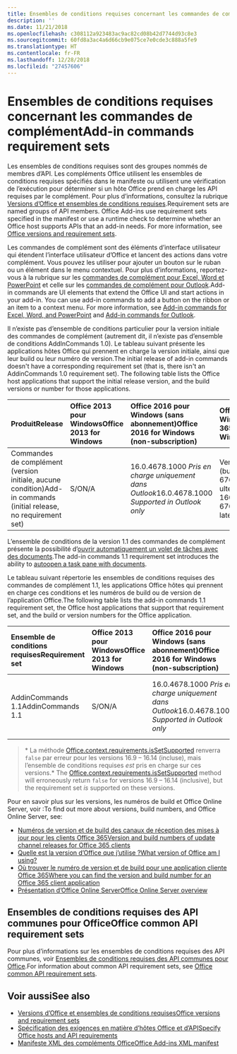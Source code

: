```yaml
---
title: Ensembles de conditions requises concernant les commandes de complément
description: ''
ms.date: 11/21/2018
ms.openlocfilehash: c308112a923483ac9ac82cd08b42d7744d93c8e3
ms.sourcegitcommit: 60fd8a3ac4a6d66cb9e075ce7e0cde3c888a5fe9
ms.translationtype: HT
ms.contentlocale: fr-FR
ms.lasthandoff: 12/28/2018
ms.locfileid: "27457606"
---
```

# <a name="add-in-commands-requirement-sets"></a><span data-ttu-id="b1340-102">Ensembles de conditions requises concernant les commandes de complément</span><span class="sxs-lookup"><span data-stu-id="b1340-102">Add-in commands requirement sets</span></span>

<span data-ttu-id="b1340-p101">Les ensembles de conditions requises sont des groupes nommés de membres d’API. Les compléments Office utilisent les ensembles de conditions requises spécifiés dans le manifeste ou utilisent une vérification de l’exécution pour déterminer si un hôte Office prend en charge les API requises par le complément. Pour plus d’informations, consultez la rubrique [Versions d’Office et ensembles de conditions requises](https://docs.microsoft.com/office/dev/add-ins/develop/office-versions-and-requirement-sets).</span><span class="sxs-lookup"><span data-stu-id="b1340-p101">Requirement sets are named groups of API members. Office Add-ins use requirement sets specified in the manifest or use a runtime check to determine whether an Office host supports APIs that an add-in needs. For more information, see [Office versions and requirement sets](https://docs.microsoft.com/office/dev/add-ins/develop/office-versions-and-requirement-sets).</span></span>

<span data-ttu-id="b1340-p102">Les commandes de complément sont des éléments d’interface utilisateur qui étendent l’interface utilisateur d’Office et lancent des actions dans votre complément. Vous pouvez les utiliser pour ajouter un bouton sur le ruban ou un élément dans le menu contextuel. Pour plus d’informations, reportez-vous à la rubrique sur les [commandes de complément pour Excel, Word et PowerPoint](https://docs.microsoft.com/office/dev/add-ins/design/add-in-commands) et celle sur les [commandes de complément pour Outlook](https://docs.microsoft.com/outlook/add-ins/add-in-commands-for-outlook).</span><span class="sxs-lookup"><span data-stu-id="b1340-p102">Add-in commands are UI elements that extend the Office UI and start actions in your add-in. You can use add-in commands to add a button on the ribbon or an item to a context menu. For more information, see [Add-in commands for Excel, Word, and PowerPoint](https://docs.microsoft.com/office/dev/add-ins/design/add-in-commands) and [Add-in commands for Outlook](https://docs.microsoft.com/outlook/add-ins/add-in-commands-for-outlook).</span></span>

<span data-ttu-id="b1340-p103">Il n’existe pas d’ensemble de conditions particulier pour la version initiale des commandes de complément (autrement dit, il n’existe pas d’ensemble de conditions AddInCommands 1.0). Le tableau suivant présente les applications hôtes Office qui prennent en charge la version initiale, ainsi que leur build ou leur numéro de version.</span><span class="sxs-lookup"><span data-stu-id="b1340-p103">The initial release of add-in commands doesn't have a corresponding requirement set (that is, there isn't an AddinCommands 1.0 requirement set). The following table lists the Office host applications that support the initial release version, and the build versions or number for those applications.</span></span>  

| <span data-ttu-id="b1340-111">Produit</span><span class="sxs-lookup"><span data-stu-id="b1340-111">Release</span></span>   |  <span data-ttu-id="b1340-112">Office 2013 pour Windows</span><span class="sxs-lookup"><span data-stu-id="b1340-112">Office 2013 for Windows</span></span> | <span data-ttu-id="b1340-113">Office 2016 pour Windows (sans abonnement)</span><span class="sxs-lookup"><span data-stu-id="b1340-113">Office 2016 for Windows (non-subscription)</span></span> | <span data-ttu-id="b1340-114">Office 365 pour Windows</span><span class="sxs-lookup"><span data-stu-id="b1340-114">Office 365 for Windows</span></span>   |  <span data-ttu-id="b1340-115">Office 365 pour iPad</span><span class="sxs-lookup"><span data-stu-id="b1340-115">Office 365 for iPad</span></span>  |  <span data-ttu-id="b1340-116">Office 365 pour Mac</span><span class="sxs-lookup"><span data-stu-id="b1340-116">Office 365 for Mac</span></span>  | <span data-ttu-id="b1340-117">Office Online</span><span class="sxs-lookup"><span data-stu-id="b1340-117">Office Online</span></span>  |  
|:-----|:-----|:-----|:-----|:-----|:-----|:-----|
| <span data-ttu-id="b1340-118">Commandes de complément (version initiale, aucune condition)</span><span class="sxs-lookup"><span data-stu-id="b1340-118">Add-in commands (initial release, no requirement set)</span></span> | <span data-ttu-id="b1340-119">S/O</span><span class="sxs-lookup"><span data-stu-id="b1340-119">N/A</span></span> | <span data-ttu-id="b1340-120">16.0.4678.1000 *Pris en charge uniquement dans Outlook*</span><span class="sxs-lookup"><span data-stu-id="b1340-120">16.0.4678.1000 *Supported in Outlook only*</span></span> |<span data-ttu-id="b1340-121">Version 1603 (build 6769.0000) ou ultérieure</span><span class="sxs-lookup"><span data-stu-id="b1340-121">Version 1603 (Build 6769.0000) or later</span></span> | <span data-ttu-id="b1340-122">S/O</span><span class="sxs-lookup"><span data-stu-id="b1340-122">N/A</span></span> | <span data-ttu-id="b1340-123">15.33 ou version ultérieure</span><span class="sxs-lookup"><span data-stu-id="b1340-123">15.33 or later</span></span>| <span data-ttu-id="b1340-124">Janvier 2016</span><span class="sxs-lookup"><span data-stu-id="b1340-124">January 2016</span></span> |

<span data-ttu-id="b1340-125">L’ensemble de conditions de la version 1.1 des commandes de complément présente la possibilité d’[ouvrir automatiquement un volet de tâches avec des documents](https://docs.microsoft.com/office/dev/add-ins/develop/automatically-open-a-task-pane-with-a-document).</span><span class="sxs-lookup"><span data-stu-id="b1340-125">The add-in commands 1.1 requirement set introduces the ability to [autoopen a task pane with documents](https://docs.microsoft.com/office/dev/add-ins/develop/automatically-open-a-task-pane-with-a-document).</span></span>

<span data-ttu-id="b1340-126">Le tableau suivant répertorie les ensembles de conditions requises des commandes de complément 1.1, les applications Office hôtes qui prennent en charge ces conditions et les numéros de build ou de version de l’application Office.</span><span class="sxs-lookup"><span data-stu-id="b1340-126">The following table lists the add-in commands 1.1 requirement set, the Office host applications that support that requirement set, and the build or version numbers for the Office application.</span></span> 

|  <span data-ttu-id="b1340-127">Ensemble de conditions requises</span><span class="sxs-lookup"><span data-stu-id="b1340-127">Requirement set</span></span>  |  <span data-ttu-id="b1340-128">Office 2013 pour Windows</span><span class="sxs-lookup"><span data-stu-id="b1340-128">Office 2013 for Windows</span></span> | <span data-ttu-id="b1340-129">Office 2016 pour Windows (sans abonnement)</span><span class="sxs-lookup"><span data-stu-id="b1340-129">Office 2016 for Windows (non-subscription)</span></span> | <span data-ttu-id="b1340-130">Office 365 pour Windows</span><span class="sxs-lookup"><span data-stu-id="b1340-130">Office 365 for Windows</span></span>   |  <span data-ttu-id="b1340-131">Office 365 pour iPad</span><span class="sxs-lookup"><span data-stu-id="b1340-131">Office 365 for iPad</span></span>  |  <span data-ttu-id="b1340-132">Office 365 pour Mac</span><span class="sxs-lookup"><span data-stu-id="b1340-132">Office 365 for Mac</span></span>  | <span data-ttu-id="b1340-133">Office Online</span><span class="sxs-lookup"><span data-stu-id="b1340-133">Office Online</span></span>  |  
|:-----|:-----|:-----|:-----|:-----|:-----|:-----|
| <span data-ttu-id="b1340-134">AddinCommands 1.1</span><span class="sxs-lookup"><span data-stu-id="b1340-134">AddinCommands 1.1</span></span>  | <span data-ttu-id="b1340-135">S/O</span><span class="sxs-lookup"><span data-stu-id="b1340-135">N/A</span></span> | <span data-ttu-id="b1340-136">16.0.4678.1000 *Pris en charge uniquement dans Outlook*</span><span class="sxs-lookup"><span data-stu-id="b1340-136">16.0.4678.1000 *Supported in Outlook only*</span></span>  | <span data-ttu-id="b1340-137">Version 1705 (build 8121.1000) ou ultérieure</span><span class="sxs-lookup"><span data-stu-id="b1340-137">Version 1705 (Build 8121.1000) or later</span></span> | <span data-ttu-id="b1340-138">S/O</span><span class="sxs-lookup"><span data-stu-id="b1340-138">N/A</span></span> | <span data-ttu-id="b1340-139">15.34 ou version ultérieure\*</span><span class="sxs-lookup"><span data-stu-id="b1340-139">15.34 or later\*</span></span>| <span data-ttu-id="b1340-140">Mai 2017</span><span class="sxs-lookup"><span data-stu-id="b1340-140">May 2017</span></span> |

><span data-ttu-id="b1340-141">\* La méthode [Office.context.requirements.isSetSupported](https://docs.microsoft.com/javascript/api/office/office.requirementsetsupport#issetsupported-name--minversion-) renverra `false` par erreur pour les versions 16.9 &ndash; 16.14 (incluse), mais l’ensemble de conditions requises *est* pris en charge sur ces versions.</span><span class="sxs-lookup"><span data-stu-id="b1340-141">\* The [Office.context.requirements.isSetSupported](https://docs.microsoft.com/javascript/api/office/office.requirementsetsupport#issetsupported-name--minversion-) method will erroneously return `false` for versions 16.9 &ndash; 16.14 (inclusive), but the requirement set *is* supported on these versions.</span></span>

<span data-ttu-id="b1340-142">Pour en savoir plus sur les versions, les numéros de build et Office Online Server, voir :</span><span class="sxs-lookup"><span data-stu-id="b1340-142">To find out more about versions, build numbers, and Office Online Server, see:</span></span>

- [<span data-ttu-id="b1340-143">Numéros de version et de build des canaux de réception des mises à jour pour les clients Office 365</span><span class="sxs-lookup"><span data-stu-id="b1340-143">Version and build numbers of update channel releases for Office 365 clients</span></span>](https://support.office.com/article/version-and-build-numbers-of-update-channel-releases-ae942449-1fca-4484-898b-a933ea23def7)
- [<span data-ttu-id="b1340-144">Quelle est la version d’Office que j’utilise ?</span><span class="sxs-lookup"><span data-stu-id="b1340-144">What version of Office am I using?</span></span>](https://support.office.com/article/What-version-of-Office-am-I-using-932788b8-a3ce-44bf-bb09-e334518b8b19)
- [<span data-ttu-id="b1340-145">Où trouver le numéro de version et de build pour une application cliente Office 365</span><span class="sxs-lookup"><span data-stu-id="b1340-145">Where you can find the version and build number for an Office 365 client application</span></span>](https://support.office.com/article/version-and-build-numbers-of-update-channel-releases-ae942449-1fca-4484-898b-a933ea23def7)
- [<span data-ttu-id="b1340-146">Présentation d’Office Online Server</span><span class="sxs-lookup"><span data-stu-id="b1340-146">Office Online Server overview</span></span>](https://docs.microsoft.com/officeonlineserver/office-online-server-overview)

## <a name="office-common-api-requirement-sets"></a><span data-ttu-id="b1340-147">Ensembles de conditions requises des API communes pour Office</span><span class="sxs-lookup"><span data-stu-id="b1340-147">Office common API requirement sets</span></span>

<span data-ttu-id="b1340-148">Pour plus d’informations sur les ensembles de conditions requises des API communes, voir [Ensembles de conditions requises des API communes pour Office](office-add-in-requirement-sets.md).</span><span class="sxs-lookup"><span data-stu-id="b1340-148">For information about common API requirement sets, see [Office common API requirement sets](office-add-in-requirement-sets.md).</span></span>

## <a name="see-also"></a><span data-ttu-id="b1340-149">Voir aussi</span><span class="sxs-lookup"><span data-stu-id="b1340-149">See also</span></span>

- [<span data-ttu-id="b1340-150">Versions d’Office et ensembles de conditions requises</span><span class="sxs-lookup"><span data-stu-id="b1340-150">Office versions and requirement sets</span></span>](https://docs.microsoft.com/office/dev/add-ins/develop/office-versions-and-requirement-sets)
- [<span data-ttu-id="b1340-151">Spécification des exigences en matière d’hôtes Office et d’API</span><span class="sxs-lookup"><span data-stu-id="b1340-151">Specify Office hosts and API requirements</span></span>](https://docs.microsoft.com/office/dev/add-ins/develop/specify-office-hosts-and-api-requirements)
- [<span data-ttu-id="b1340-152">Manifeste XML des compléments Office</span><span class="sxs-lookup"><span data-stu-id="b1340-152">Office Add-ins XML manifest</span></span>](https://docs.microsoft.com/office/dev/add-ins/develop/add-in-manifests)
